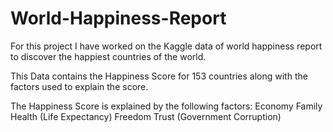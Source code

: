 # World-Happiness-Report
For this project I have worked on the Kaggle data of world happiness report to discover the happiest countries of the world.


This Data contains the Happiness Score for 153 countries along with the factors used to explain the score.


The Happiness Score is explained by the following factors:
Economy
Family
Health (Life Expectancy)
Freedom
Trust (Government Corruption)


